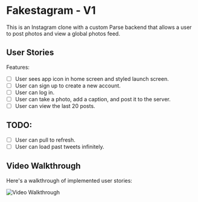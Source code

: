 # Fakestagram - V1

This is an Instagram clone with a custom Parse backend that allows a user to post photos and view a global photos feed.


## User Stories

Features:

- [ ] User sees app icon in home screen and styled launch screen.
- [ ] User can sign up to create a new account. 
- [ ] User can log in.
- [ ] User can take a photo, add a caption, and post it to the server.
- [ ] User can view the last 20 posts. 

## **TODO**:

- [ ] User can pull to refresh.
- [ ] User can load past tweets infinitely.

## Video Walkthrough

Here's a walkthrough of implemented user stories:

<img src='http://g.recordit.co/jrouWEtM9R.gif' title='Video Walkthrough' width='' alt='Video Walkthrough' />
